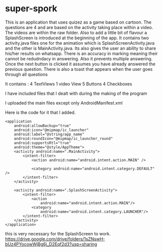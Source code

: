 # super-spork
This is an application that uses quizez as a game based on cartoon.
The questions are 4 and are based on the activity taking place within a video.
The videos are within the raw folder. Also to add a little bit of flavour a SplashScreen is introduced at the beginning of the app.
It contains two activity.java files one for the animation which is SplashScreenActivity.java and the other is MainActivity.java.
Its also gives the user an ability to share his/her results on whatsapp.
There is an accuracy in marking meaning their cannot be redudndacy in answering. Also it prevents multiple answering.
Once the next button is clicked it assumes you have already answered the previous question.
There is also a toast that appears when the user goes through all questions

It contains :
4 TextViews
1 video View
5 Buttons
4 Checkboxes

I have included files that I dealt with during the making of the program

I uploaded the main files except only AndroidManifest.xml

Here is the code for it that I added.

<?xml version="1.0" encoding="utf-8"?>
<manifest xmlns:android="http://schemas.android.com/apk/res/android"
    package="com.example.lawkeegabanna.helloandroid_">

    <application
        android:allowBackup="true"
        android:icon="@mipmap/ic_launcher"
        android:label="@string/app_name"
        android:roundIcon="@mipmap/ic_launcher_round"
        android:supportsRtl="true"
        android:theme="@style/AppTheme">
        <activity android:name=".MainActivity">
            <intent-filter>
                <action android:name="android.intent.action.MAIN" />

                <category android:name="android.intent.category.DEFAULT" />
            </intent-filter>
        </activity>

        <activity android:name=".SplashScreenActivity">
            <intent-filter>
                <action
                    android:name="android.intent.action.MAIN"/>
                <category
                    android:name="android.intent.category.LAUNCHER"/>
            </intent-filter>
        </activity>
    </application>

</manifest>

this is very necessary for the SplashScreen to work. 
https://drive.google.com/drive/folders/1sZNswH-bUz4PYocowWjBg6j_D2Eqf2d3?usp=sharing
